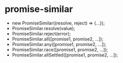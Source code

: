 # promise-similar

- new PromiseSimilar((resolve, reject) => {...});
- PromiseSimilar.resolve(value);
- PromiseSimilar.reject(error);
- PromiseSimilar.all([promise1, promise2, ...]);
- PromiseSimilar.any([promise1, promise2, ...]);
- PromiseSimilar.race([promise1, promise2, ...]);
- PromiseSimilar.allSettled([promise1, promise2, ...]);
